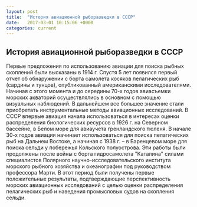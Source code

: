 ```yaml
---
layout: post
title:  "История авиационной рыборазведки в СССР"
date:   2017-03-01 10:15:06 +0000
categories: current
---
```


## История авиационной рыборазведки в СССР

Первые предложения по использованию авиации для поиска  рыбных  скоплений  были высказаны в 1914 г. 
Спустя 5 лет появился первый отчет об обнаружении с борта самолета косяков пелагических рыб (сардины и тунцов), 
опубликованный американскими исследователями. Начиная с этого момента и до середины  70-х  годов авиасъемки морских 
акваторий осуществлялись в основном с помощью визуальных наблюдений.  В дальнейшем все большее значение стали  приобретать 
инструментальные методы авиационных исследований. В СССР впервые авиация  начала  использоваться в интересах оценки распределения 
биологических ресурсов в 1926 г. на Северном бассейне, в Белом море для авиаучета гренландского тюленя. 
В начале 30-х годов авиация начинает использоваться для  поиска пелагических  рыб на Дальнем Востоке, 
а начиная с 1938 г. – в Баренцевом море для поиска сельди у побережья Кольского полуострова. 
Эти работы были продолжены после войны с борта гидросамолета "Каталина" силами специалистов 
Полярного научно-исследовательского института морского рыбного хозяйства и океанографии под руководством профессора Марти. 
В этот период были получены первые положительные результаты, подтверждающие перспективность морских авиационных исследований 
с целью  оценки распределения пелагических рыб и наведения промысловых судов на скопления сельди.
